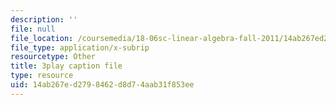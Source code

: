 ```yaml
---
description: ''
file: null
file_location: /coursemedia/18-06sc-linear-algebra-fall-2011/14ab267ed2798462d8d74aab31f853ee_55AoWKZZtww.srt
file_type: application/x-subrip
resourcetype: Other
title: 3play caption file
type: resource
uid: 14ab267e-d279-8462-d8d7-4aab31f853ee
---
```

